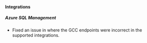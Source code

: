 
#### Integrations

##### Azure SQL Management

- Fixed an issue in where the GCC endpoints were incorrect in the supported integrations.
